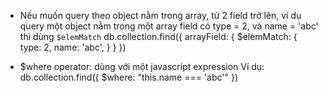 - Nếu muốn query theo object nằm trong array, từ 2 field trở lên, ví dụ query một object nằm trong một array field có type = 2, và name = 'abc' thì dùng `$elemMatch`
db.collection.find({
  arrayField: {
    $elemMatch: {
      type: 2,
      name: 'abc',
    }
  }
})

- $where operator: dùng với một javascript expression
Ví dụ:
db.collection.find({
  $where: "this.name === 'abc'"
})
